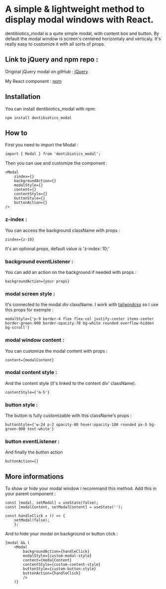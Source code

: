 # A simple & lightweight method to display modal windows with React.

dentibiotics_modal is a quite simple modal, with content box and button.
By default the modal window is screen's centered horizontaly and verticaly.
It's really easy to customize it with all sorts of props.

## Link to jQuery and npm repo :

Original jQuery modal on gitHub :
[jQuery](https://github.com/kylefox/jquery-modal)

My React component :
[npm](https://www.npmjs.com/package/dentibiotics_modal)

## Installation

You can install dentibiotics_modal with npm:

```
npm install dentibiotics_modal
```

## How to

First you need to import the Modal  :

```
import { Modal } from 'dentibiotics_modal';
```

Then you can use and customize the component :

```
<Modal 
    zindex={}
    backgroundAction={}
    modalStyle={}
    content={}
    contentStyle={}
    buttonStyle={}
    buttonAction={}
/>
```

### z-index :

You can access the background className with props :

`zindex={z-10}`

It's an optional props, default value is 'z-index: 10;'

### background eventListener :

You can add an action on the background if needed with props : 

`backgroundAction={your props}`

### modal screen style :

It's connected to the modal div className.
I work with [tailwindcss](https://tailwindcss.com/)  so I use this props for exemple :

`modalStyle={'p-9 border-4 flex flex-col justify-center items-center border-green-900 border-opacity-70 bg-white rounded overflow-hidden bg-scroll'}`

### modal window content :

You can customize the modal content with props :

`content={modalContent}`

### modal content style :

And the content style (it's linked to the content div' className).

`contentStyle={'m-5'}`

### button style :

The button is fully customizable with this className's props :

`buttonStyle={'w-24 p-2 opacity-80 hover:opacity-100 rounded px-5 bg-green-900 text-white'}`

### button eventListener :

And finally the button action

`buttonAction={}`

## More informations 

To show or hide your modal window i recommand this method. Add this in your parent component  :

```
const [modal, setModal] = useState(false);
const [modalContent, setModalContent] = useState('');

const handleClick = () => {
    setModal(false);
    };
```

And to hide your modal on background or button click :
```
{modal && (
    <Modal
        backgroundAction={handleClick}
        modalStyle={custom-modal-style}
        content={modalContent}
        contentStyle={custom-content-style}
        buttonStyle={custom-button-style}
        buttonAction={handleClick}
        />
    )}
```